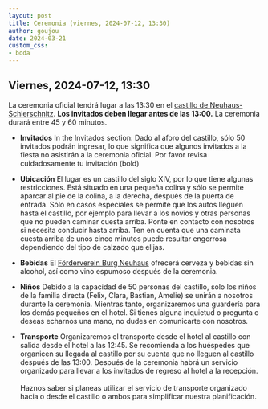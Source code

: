 ```yaml
---
layout: post
title: Ceremonia (viernes, 2024-07-12, 13:30)
author: goujou
date: 2024-03-21
custom_css:
- boda
---
```


## Viernes, 2024-07-12, 13:30
La ceremonia oficial tendrá lugar a las 13:30 en el [castillo de Neuhaus-Schierschnitz](https://www.coburg-rennsteig.de/poi/burg-neuhaus).
**Los invitados deben llegar antes de las 13:00.**
La ceremonia durará entre 45 y 60 minutos.

- **Invitados**
    In the Invitados section: Dado al aforo del castillo, sólo 50 invitados podrán ingresar, lo que significa que algunos invitados a la fiesta no asistirán a la ceremonia oficial.  Por favor revisa cuidadosamente tu invitación (bold)
  
- **Ubicación**
    El lugar es un castillo del siglo XIV, por lo que tiene algunas restricciones.
    Está situado en una pequeña colina y sólo se permite aparcar al pie de la colina, a la derecha, después de la puerta de entrada.
    Sólo en casos especiales se permite que los autos lleguen hasta el castillo, por ejemplo para llevar a los novios y otras personas que no pueden caminar cuesta arriba.
    Ponte en contacto con nosotros si necesita conducir hasta arriba.
    Ten en cuenta que una caminata cuesta arriba de unos cinco minutos puede resultar engorrosa dependiendo del tipo de calzado que elijas.

- **Bebidas**
    El [Förderverein Burg Neuhaus](https://foerderverein-burg-neuhaus.de/) ofrecerá cerveza y bebidas sin alcohol, así como vino espumoso después de la ceremonia.

- **Niños**
    Debido a la capacidad de 50 personas del castillo, solo los niños de la familia directa (Felix, Clara, Bastian, Amelie) se unirán a nosotros durante la ceremonia.
    Mientras tanto, organizaremos una guardería para los demás pequeños en el hotel.
    Si tienes alguna inquietud o pregunta o deseas echarnos una mano, no dudes en comunicarte con nosotros.


- **Transporte**
    Organizaremos el transporte desde el hotel al castillo con salida desde el hotel a las 12:45.
    Se recomienda a los huéspedes que organicen su llegada al castillo por su cuenta que no lleguen al castillo después de las 13:00.
    Después de la ceremonia habrá un servicio organizado para llevar a los invitados de regreso al hotel a la recepción.
    <br><br>
    Haznos saber si planeas utilizar el servicio de transporte organizado hacia o desde el castillo o ambos para simplificar nuestra planificación.



